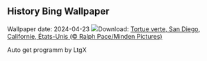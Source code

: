 ## History Bing Wallpaper
Wallpaper date: 2024-04-23
![](https://www.bing.com/th?id=OHR.EarthDayTurtle_FR-CA3475454635_UHD.jpg&w=1000)Download: [Tortue verte, San Diego, Californie, États-Unis (© Ralph Pace/Minden Pictures)](https://www.bing.com/th?id=OHR.EarthDayTurtle_FR-CA3475454635_UHD.jpg)

Auto get programm by LtgX
